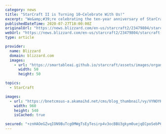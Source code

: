 ```yaml
---
category: news
title: "StarCraft II is Turning 10—Celebrate With Us!"
excerpt: "We&amp;#39;re celebrating the ten-year anniversary of StarCraft II with War Chest team games, free announcers, new achievements, short stories, retrospectives, and one of the game&amp;#39;s biggest patches ever."
publishedDateTime: 2020-07-27T18:00:00Z
originalUrl: "https://news.blizzard.com/en-us/starcraft2/23479804/starcraft-ii-is-turning-10-celebrate-with-us"
webUrl: "https://news.blizzard.com/en-us/starcraft2/23479804/starcraft-ii-is-turning-10-celebrate-with-us"
type: article

provider:
  name: Blizzard
  domain: blizzard.com
  images:
    - url: "https://smartableai.github.io/starcraft/assets/images/organizations/blizzard.com-50x50.jpg"
      width: 50
      height: 50

topics:
  - StarCraft

images:
  - url: "https://bnetcmsus-a.akamaihd.net/cms/blog_thumbnail/vy/VYNOYKEDLEUY1595444036037.jpg"
    width: 960
    height: 540
    isCached: true

secured: "+znHAOeGZvqION9BuTcg0MWgTsEyTesirp4v3ocBBU3gkym0uejqECpoSebP6GYMGbBLAhtynRJ55ZPZpwGw6EWYkuc4ap6N3fONtszk2OvaKNBAgvI4y2pe3dXAIQ5VmIqJ8B6uyvma0LYZU2jcdi4f/tv+D7AcKxAY3kzVr2K8DauB+jUbZJdVGjwj7ZZ9Qlm0/Ll6m1V+r/wF45flYFkNk7BFObPF/z4RTX0kDrgulWBlBx8J1Td6mWRwjJw11PrpdUhqkUlSmn6ReYgIrzvNcfiAGey96hR1bsXKYq2NZgqLJgN2HGcbc+xOQ4LCGUx9uzaVYj2cvlZriIzxG5SIbJQJqeFACSzzyyG3lSA=;Usjf7+Ipnd4XHLotH6OP4w=="
---
```


